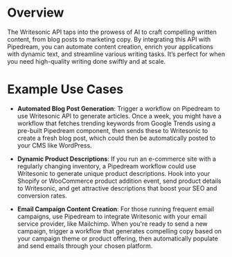 # Overview

The Writesonic API taps into the prowess of AI to craft compelling written content, from blog posts to marketing copy. By integrating this API with Pipedream, you can automate content creation, enrich your applications with dynamic text, and streamline various writing tasks. It’s perfect for when you need high-quality writing done swiftly and at scale.

# Example Use Cases

- **Automated Blog Post Generation**: Trigger a workflow on Pipedream to use Writesonic API to generate articles. Once a week, you might have a workflow that fetches trending keywords from Google Trends using a pre-built Pipedream component, then sends these to Writesonic to create a fresh blog post, which could then be automatically posted to your CMS like WordPress.

- **Dynamic Product Descriptions**: If you run an e-commerce site with a regularly changing inventory, a Pipedream workflow could use Writesonic to generate unique product descriptions. Hook into your Shopify or WooCommerce product addition event, send product details to Writesonic, and get attractive descriptions that boost your SEO and conversion rates.

- **Email Campaign Content Creation**: For those running frequent email campaigns, use Pipedream to integrate Writesonic with your email service provider, like Mailchimp. When you're ready to send a new campaign, trigger a workflow that generates compelling copy based on your campaign theme or product offering, then automatically populate and send emails through your chosen platform.

